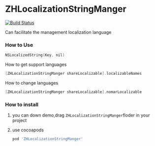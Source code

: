 # ZHLocalizationStringManger

[![Build Status](https://travis-ci.org/15038777234/ZHLocalizationStringManger.svg?branch=master)](https://travis-ci.org/15038777234/ZHLocalizationStringManger)

Can facilitate the management localization language

### How to Use

```objective-c
NSLocalizedString(Key, nil)
```

How to get support languages

```objective-c
[ZHLocalizationStringManger shareLocalizable].localizableNames
```

How to change languages

```objective-c
[ZHLocalizationStringManger shareLocalizable].nomarLocalizable
```

### How to install

1. you can down demo,drag `ZHLocalizationStringManger`floder in your project

2. use cocoapods

   ```ruby
   pod 'ZHLocalizationStringManger'
   ```

   ​


